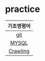 # practice


|기초명령어|
|:---:|
|[git](https://github.com/jsjune/basic/blob/master/git.md)|
|[MYSQL](https://github.com/jsjune/basic/blob/master/MYSQL.md)|
|[Crawling](https://github.com/jsjune/Practice_Grammar/blob/master/Crawling.ipynb)|
